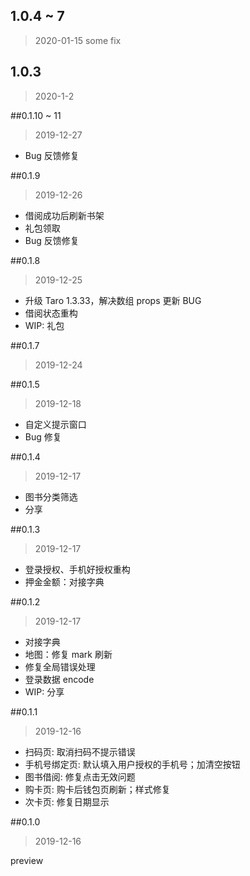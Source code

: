 ## 1.0.4 ~ 7

> 2020-01-15 some fix

## 1.0.3

> 2020-1-2

##0.1.10 ~ 11
> 2019-12-27

* Bug 反馈修复

##0.1.9
> 2019-12-26

* 借阅成功后刷新书架
* 礼包领取
* Bug 反馈修复

##0.1.8
> 2019-12-25

* 升级 Taro 1.3.33，解决数组 props 更新 BUG
* 借阅状态重构
* WIP: 礼包

##0.1.7
> 2019-12-24

##0.1.5
> 2019-12-18

* 自定义提示窗口
* Bug 修复

##0.1.4
> 2019-12-17

* 图书分类筛选
* 分享

##0.1.3
> 2019-12-17

* 登录授权、手机好授权重构
* 押金金额：对接字典

##0.1.2
> 2019-12-17

* 对接字典
* 地图：修复 mark 刷新
* 修复全局错误处理
* 登录数据 encode
* WIP: 分享

##0.1.1
> 2019-12-16

* 扫码页: 取消扫码不提示错误
* 手机号绑定页: 默认填入用户授权的手机号；加清空按钮
* 图书借阅: 修复点击无效问题
* 购卡页: 购卡后钱包页刷新；样式修复
* 次卡页: 修复日期显示


##0.1.0
> 2019-12-16

preview
